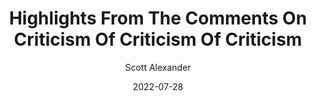 ---
layout: podcast
title: "Highlights From The Comments On Criticism Of Criticism Of Criticism"
author: Scott Alexander
description: https://astralcodexten.substack.com/p/highlights-from-the-comments-on-criticism
date: 2022-07-28
length: 6163159
duration: 1541
guid: highlights-from-the-comments-on-criticism
---